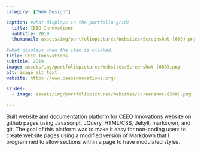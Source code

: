 ```yaml
---
category: ["Web Design"]

caption: #what displays in the portfolio grid:
  title: CEEO Innovations
  subtitle: 2019
  thumbnail: assets/img/portfoliopictures/Websites/Screenshot-(660).png
  
#what displays when the item is clicked:
title: CEEO Innovations
subtitle: 2019
image: assets/img/portfoliopictures/Websites/Screenshot-(660).png
alt: image alt text
website: https://www.ceeoinnovations.org/

slides:
  - image: assets/img/portfoliopictures/Websites/Screenshot-(660).png

---
```

Built website and documentation platform for CEEO Innovations website on github pages using Javascript, JQuery, HTML/CSS, Jekyll, markdown, and git. The goal of this platform was to make it easy for non-coding users to create website pages using a modified version of Markdown that I programmed to allow sections within a page to have modulated styles.